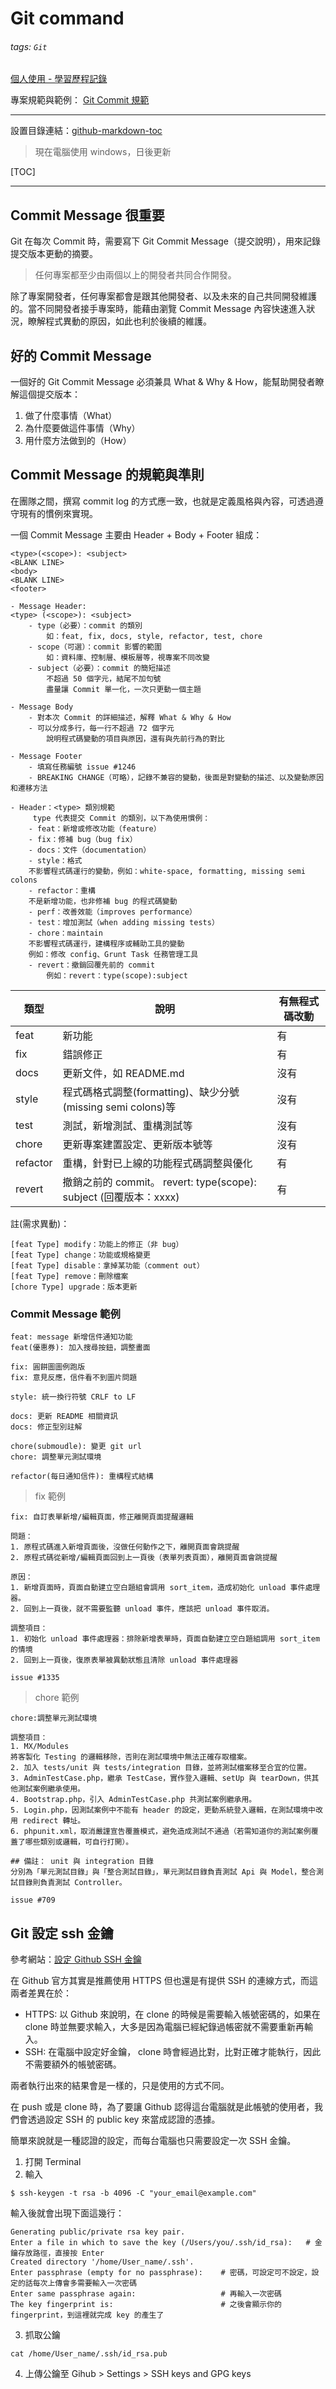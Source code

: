 # Git command

###### tags: `Git`

[個人使用 - 學習歷程記錄](https://hackmd.io/@zz8yeJXcQYOjqL6CsPNdlg/HJGPaZp7i)

專案規範與範例：
[Git Commit 規範](https://wadehuanglearning.blogspot.com/2019/05/commit-commit-commit-why-what-commit.html)

---
設置目錄連結：[github-markdown-toc](https://github.com/ekalinin/github-markdown-toc#installation)


> 現在電腦使用 windows，日後更新

[TOC]

---

## Commit Message 很重要

Git 在每次 Commit 時，需要寫下 Git Commit Message（提交說明），用來記錄提交版本更動的摘要。

> 任何專案都至少由兩個以上的開發者共同合作開發。

除了專案開發者，任何專案都會是跟其他開發者、以及未來的自己共同開發維護的。當不同開發者接手專案時，能藉由瀏覽 Commit Message 內容快速進入狀況，瞭解程式異動的原因，如此也利於後續的維護。

## 好的 Commit Message

一個好的 Git Commit Message 必須兼具 What & Why & How，能幫助開發者瞭解這個提交版本：

1. 做了什麼事情（What）
2. 為什麼要做這件事情（Why）
3. 用什麼方法做到的（How）

## Commit Message 的規範與準則
在團隊之間，撰寫 commit log 的方式應一致，也就是定義風格與內容，可透過遵守現有的慣例來實現。

一個 Commit Message 主要由 Header + Body + Footer 組成：

```python=
<type>(<scope>): <subject>
<BLANK LINE>
<body>
<BLANK LINE>
<footer>
```
```python=
- Message Header:
<type> (<scope>): <subject>
    - type（必要）：commit 的類別
        如：feat, fix, docs, style, refactor, test, chore
    - scope（可選）：commit 影響的範圍
        如：資料庫、控制層、模板層等，視專案不同改變
    - subject（必要）：commit 的簡短描述
        不超過 50 個字元，結尾不加句號
        盡量讓 Commit 單一化，一次只更動一個主題

- Message Body
    - 對本次 Commit 的詳細描述，解釋 What & Why & How
    - 可以分成多行，每一行不超過 72 個字元
        說明程式碼變動的項目與原因，還有與先前行為的對比

- Message Footer
    - 填寫任務編號 issue #1246
    - BREAKING CHANGE（可略），記錄不兼容的變動，後面是對變動的描述、以及變動原因和遷移方法

- Header：<type> 類別規範
     type 代表提交 Commit 的類別，以下為使用慣例：
    - feat：新增或修改功能（feature）
    - fix：修補 bug（bug fix）
    - docs：文件（documentation）
    - style：格式
    不影響程式碼運行的變動，例如：white-space, formatting, missing semi colons
    - refactor：重構
    不是新增功能，也非修補 bug 的程式碼變動
    - perf：改善效能（improves performance）
    - test：增加測試（when adding missing tests）
    - chore：maintain
    不影響程式碼運行，建構程序或輔助工具的變動
    例如：修改 config、Grunt Task 任務管理工具
    - revert：撤銷回覆先前的 commit
        例如：revert：type(scope):subject
```
| 類型     | 說明                                                             | 有無程式碼改動 |
| -------- | ---------------------------------------------------------------- | -------------- |
| feat     | 新功能                                                           | 有             |
| fix      | 錯誤修正                                                         | 有             |
| docs     | 更新文件，如 README.md                                           | 沒有           |
| style    | 程式碼格式調整(formatting)、缺少分號(missing semi colons)等      | 沒有           |
| test     | 測試，新增測試、重構測試等                                       | 沒有           |
| chore    | 更新專案建置設定、更新版本號等                                   | 沒有           |
| refactor | 重構，針對已上線的功能程式碼調整與優化                           | 有             |
| revert   | 撤銷之前的 commit。 revert: type(scope): subject (回覆版本：xxxx) | 有             |

註(需求異動)：
```python=
[feat Type] modify：功能上的修正（非 bug）
[feat Type] change：功能或規格變更
[feat Type] disable：拿掉某功能（comment out）
[feat Type] remove：刪除檔案
[chore Type] upgrade：版本更新
```


### **Commit Message 範例**
```python=
feat: message 新增信件通知功能
feat(優惠券): 加入搜尋按鈕，調整畫面

fix: 圓餅圖圖例跑版
fix: 意見反應，信件看不到圖片問題

style: 統一換行符號 CRLF to LF

docs: 更新 README 相關資訊
docs: 修正型別註解

chore(submoudle): 變更 git url
chore: 調整單元測試環境

refactor(每日通知信件): 重構程式結構
```
> fix 範例
```pythn=
fix: 自訂表單新增/編輯頁面，修正離開頁面提醒邏輯

問題：
1. 原程式碼進入新增頁面後，沒做任何動作之下，離開頁面會跳提醒
2. 原程式碼從新增/編輯頁面回到上一頁後（表單列表頁面），離開頁面會跳提醒

原因：
1. 新增頁面時，頁面自動建立空白題組會調用 sort_item，造成初始化 unload 事件處理器。
2. 回到上一頁後，就不需要監聽 unload 事件，應該把 unload 事件取消。

調整項目：
1. 初始化 unload 事件處理器：排除新增表單時，頁面自動建立空白題組調用 sort_item 的情境
2. 回到上一頁後，復原表單被異動狀態且清除 unload 事件處理器

issue #1335
```
> chore 範例


```python=
chore:調整單元測試環境

調整項目：
1. MX/Modules
將客製化 Testing 的邏輯移除，否則在測試環境中無法正確存取檔案。
2. 加入 tests/unit 與 tests/integration 目錄，並將測試檔案移至合宜的位置。
3. AdminTestCase.php，繼承 TestCase，實作登入邏輯、setUp 與 tearDown，供其他測試案例繼承使用。
4. Bootstrap.php，引入 AdminTestCase.php 共測試案例繼承用。
5. Login.php，因測試案例中不能有 header 的設定，更動系統登入邏輯，在測試環境中改用 redirect 轉址。
6. phpunit.xml，取消嚴謹宣告覆蓋模式，避免造成測試不通過（若需知道你的測試案例覆蓋了哪些類別或邏輯，可自行打開）。

## 備註： unit 與 integration 目錄
分別為「單元測試目錄」與「整合測試目錄」，單元測試目錄負責測試 Api 與 Model，整合測試目錄則負責測試 Controller。

issue #709
```

## Git 設定 ssh 金鑰

參考網站：[設定 Github SSH 金鑰](https://ithelp.ithome.com.tw/articles/10205988)

在 Github 官方其實是推薦使用 HTTPS 但也還是有提供 SSH 的連線方式，而這兩者差異在於：

- HTTPS: 以 Github 來說明，在 clone 的時候是需要輸入帳號密碼的，如果在 clone 時並無要求輸入，大多是因為電腦已經紀錄過帳密就不需要重新再輸入。
- SSH: 在電腦中設定好金鑰， clone 時會經過比對，比對正確才能執行，因此不需要額外的帳號密碼。

兩者執行出來的結果會是一樣的，只是使用的方式不同。

在 push 或是 clone 時，為了要讓 Github 認得這台電腦就是此帳號的使用者，我們會透過設定 SSH 的 public key 來當成認證的憑據。

簡單來說就是一種認證的設定，而每台電腦也只需要設定一次 SSH 金鑰。

1. 打開 Terminal
2. 輸入

```python=
$ ssh-keygen -t rsa -b 4096 -C "your_email@example.com"
```
輸入後就會出現下面這幾行：
```python=
Generating public/private rsa key pair.
Enter a file in which to save the key (/Users/you/.ssh/id_rsa):   # 金鑰存放路徑，直接按 Enter
Created directory '/home/User_name/.ssh'.
Enter passphrase (empty for no passphrase):    # 密碼，可設定可不設定，設定的話每次上傳會多需要輸入一次密碼
Enter same passphrase again:                   # 再輸入一次密碼
The key fingerprint is:                        # 之後會顯示你的 fingerprint，到這裡就完成 key 的產生了
```

3. 抓取公鑰
```python=
cat /home/User_name/.ssh/id_rsa.pub
```
4. 上傳公鑰至 Gihub > Settings > SSH keys and GPG keys
